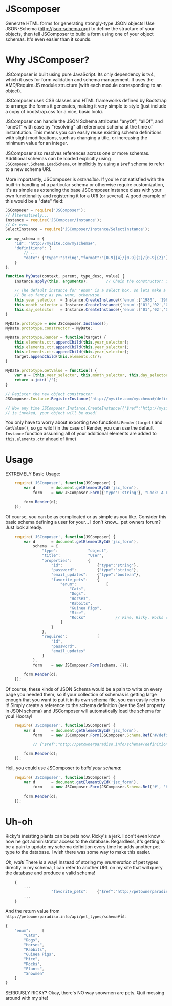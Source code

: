 JScomposer
===========

Generate HTML forms for generating strongly-type JSON objects! Use JSON-Schema (http://json-schema.org) to define the structure of your objects, then tell JSComposer to build a form using one of your object schemas. It's even easier than it sounds.

Why JSComposer?
===========
JSComposer is built using pure JavaScript. Its only dependency is tv4, which it uses for form validation and schema management. It uses the AMD/Require.JS module structure (with each module corresponding to an object).

JSComposer uses CSS classes and HTML frameworks defined by Bootstrap to arrange the forms it generates, making it very simple to style (just include a copy of bootstrap.css for a nice, basic look).

JSComposer can handle the JSON Schema attributes "anyOf", "allOf", and "oneOf" with ease by "resolving" all referenced schema at the time of instantiation. This means you can easily reuse existing schema definitions with slight modifications, such as changing a title, or increasing the minimum value for an integer.

JSComposer also resolves references across one or more schemas. Additional schemas can be loaded explicitly using `JSComposer.Schema.LoadSchema`, or implicitly by using a `$ref` schema to refer to a new schema URI.

More importantly, JSComposer is *extensible*. If you're not satisfied with the built-in handling of a particular schema or otherwise require customization, it's as simple as extending the base JSComposer.Instance class with your own functionality and registering it for a URI (or several). A good example of this would be a "date" field:

```javascript
JSComposer = require('JSComposer');
// Alternatively...
Instance = require('JSComposer/Instance');
// Or even
SelectInstance = require('JSComposer/Instance/SelectInstance');

var my_schema = {
    "id": "http://mysite.com/myschema#",
    "definitions": {
        // ...
        "date": {"type":"string","format":"[0-9]{4}/[0-9]{2}/[0-9]{2}"}     // There are better regexes, but at least I'm using ISO
    }
};

function MyDate(context, parent, type_desc, value) {
    Instance.apply(this, arguments);        // Chain the constructor; it does things for you, like giving you a container to render into

    // The default instance for 'enum' is a select box, so lets make a bunch of those because this is an example.
    // Be as fancy as you want, otherwise.
    this.year_selector  = Instance.CreateInstance({'enum':['1980', '1981', '1982', ...]});
    this.month_selector = Instance.CreateInstance({'enum':['01','02','03', ...]});
    this.day_selector   = Instance.CreateInstance({'enum':['01','02','03', ...]});
}

MyDate.prototype = new JSComposer.Instance();
MyDate.prototype.constructor = MyDate;

MyDate.prototype.Render = function(target) {
    this.elements.ctr.appendChild(this.year_selector);
    this.elements.ctr.appendChild(this.year_selector);
    this.elements.ctr.appendChild(this.year_selector);
    target.appendChild(this.elements.ctr);
}

MyDate.prototype.GetValue = function() {
    var a = [this.year_selector, this.month_selector, this.day_selector];
    return a.join('/');
}

// Register the new object constructor
JSComposer.Instance.RegisterInstance("http://mysite.com/myschema#/definitions/date", MyDate);

// Now any time JSComposer.Instance.CreateInstance({"$ref":"http://mysite.com/myschema#/definitions/date"})
// is invoked, your object will be used!
```

You only have to worry about exporting two functions: `Render(target)` and `GetValue()`, so go wild! (in the case of Render, you can use the default `Instance` function assuming all of your additional elements are added to `this.elements.ctr` ahead of time)

Usage
===========
EXTREMELY Basic Usage:
```javascript
    require('JSComposer', function(JSComposer) {
        var d       = document.getElementById('jsc_form'),
            form    = new JSComposer.Form({'type':'string'}, "Look! A Form!");

        form.Render(d);
    });
```

Of course, you can be as complicated or as simple as you like. Consider this basic schema defining a user for your... I don't know... pet owners forum? Just look already.
```javascript
    require('JSComposer', function(JSComposer) {
        var d       = document.getElementById('jsc_form'),
            schema  = {
                "type":             "object",
                "title":            "User",
                "properties":       {
                    "id":               {"type":"string"},
                    "password":         {"type":"string"},
                    "email_updates":    {"type":"boolean"},
                    "favorite_pets":    {
                        "enum":             [
                            "Cats",
                            "Dogs",
                            "Horses",
                            "Rabbits",
                            "Guinea Pigs",
                            "Mice",
                            "Rocks"             // Fine, Ricky. Rocks can be pets. Whatever.
                        ]
                    }
                },
                "required":             [
                    "id",
                    "password",
                    "email_updates"
                ]
            },
            form    = new JSComposer.Form(schema, {});

        form.Render(d);
    });
```

Of course, these kinds of JSON Schema would be a pain to write on every page you needed them, so if your collection of schemas is getting large enough that you want to put it in its own schema file, you can easily refer to it! Simply create a reference to the schema definition (see the $ref property in JSON schema) and JSComposer will automatically load the schema for you! Hooray!
```javascript
    require('JSComposer', function(JSComposer) {
        var d       = document.getElementById('jsc_form'),
            form    = new JSComposer.Form(JSComposer.Schema.Ref('#/definitions/pet_owner', 'http://petownerparadiso.info/schema#'), {});

            // {"$ref":"http://petownerparadiso.info/schema#/definitions/pet_owner"} works just as well

        form.Render(d);
    });
```

Hell, you could use JSComposer to *build your schema*:
```javascript
    require('JSComposer', function(JSComposer) {
        var d       = document.getElementById('jsc_form'),
            form    = new JSComposer.Form(JSComposer.Schema.Ref('#', 'http://json-schema.org/schema#'), {});

        form.Render(d);
    });
```

Uh-oh
=========
Ricky's insisting plants can be pets now. Ricky's a jerk. I don't even know how he got administrator access to the database. Regardless, it's getting to be a pain to update my schema definition every time he adds another pet type to the database. I wish there was some way to make this easier.

*Oh, wait!* There *is* a way! Instead of storing my *enumeration* of pet types directly in my schema, I can refer to another URL on my site that will query the database and produce a valid schema!
```javascript
    {
        ...
                    "favorite_pets":    {"$ref":"http://petownerparadiso.info/api/pet_types/schema#"}
        ...
    }
```

And the return value from `http://petownerparadiso.info/api/pet_types/schema#` is:
```javascript
{
    "enum":     [
        "Cats",
        "Dogs",
        "Horses",
        "Rabbits",
        "Guinea Pigs",
        "Mice",
        "Rocks",
        "Plants",
        "Snowmen"
    ]
}
```

SERIOUSLY RICKY? Okay, there's NO way snowmen are pets. Quit messing around with my site!
